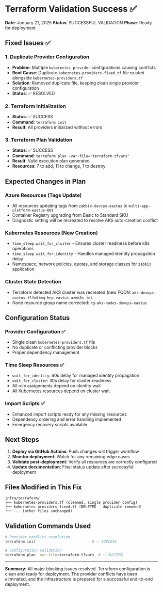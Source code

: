 # Terraform Validation Success ✅

**Date**: January 21, 2025
**Status**: SUCCESSFUL VALIDATION
**Phase**: Ready for deployment

## Fixed Issues ✅

### 1. Duplicate Provider Configuration
- **Problem**: Multiple `kubernetes provider` configurations causing conflicts
- **Root Cause**: Duplicate `kubernetes-providers-fixed.tf` file existed alongside `kubernetes-providers.tf`
- **Solution**: Removed duplicate file, keeping clean single provider configuration
- **Status**: ✅ RESOLVED

### 2. Terraform Initialization
- **Status**: ✅ SUCCESS
- **Command**: `terraform init`
- **Result**: All providers initialized without errors

### 3. Terraform Plan Validation
- **Status**: ✅ SUCCESS  
- **Command**: `terraform plan -var-file="terraform.tfvars"`
- **Result**: Valid execution plan generated
- **Resources**: 7 to add, 11 to change, 1 to destroy

## Expected Changes in Plan

### Azure Resources (Tags Update)
- All resources updating tags from `zabbix-devops-eastus` to `multi-app-platform-eastus-001`
- Container Registry upgrading from Basic to Standard SKU
- Diagnostic setting will be recreated to resolve AKS auto-creation conflict

### Kubernetes Resources (New Creation)
- `time_sleep.wait_for_cluster` - Ensures cluster readiness before k8s operations
- `time_sleep.wait_for_identity` - Handles managed identity propagation delay
- Namespace, network policies, quotas, and storage classes for `zabbix` application

### Cluster State Detection
- Terraform detected AKS cluster was recreated (new FQDN: `aks-devops-eastus-flfu9tmq.hcp.eastus.azmk8s.io`)
- Node resource group name corrected: `rg-aks-nodes-devops-eastus`

## Configuration Status

### Provider Configuration ✅
- Single clean `kubernetes-providers.tf` file
- No duplicate or conflicting provider blocks
- Proper dependency management

### Time Sleep Resources ✅
- `wait_for_identity`: 60s delay for managed identity propagation
- `wait_for_cluster`: 30s delay for cluster readiness
- All role assignments depend on identity wait
- All Kubernetes resources depend on cluster wait

### Import Scripts ✅
- Enhanced import scripts ready for any missing resources
- Dependency ordering and error handling implemented
- Emergency recovery scripts available

## Next Steps

1. **Deploy via GitHub Actions**: Push changes will trigger workflow
2. **Monitor deployment**: Watch for any remaining edge cases
3. **Validate post-deployment**: Verify all resources are correctly configured
4. **Update documentation**: Final status update after successful deployment

## Files Modified in This Fix

```
infra/terraform/
├── kubernetes-providers.tf (cleaned, single provider config)
├── kubernetes-providers-fixed.tf (DELETED - duplicate removed)
└── ... (other files unchanged)
```

## Validation Commands Used

```bash
# Provider conflict resolution
terraform init                          # ✅ SUCCESS

# Configuration validation
terraform plan -var-file=terraform.tfvars  # ✅ SUCCESS
```

---

**Summary**: All major blocking issues resolved. Terraform configuration is clean and ready for deployment. The provider conflicts have been eliminated, and the infrastructure is prepared for a successful end-to-end deployment.
